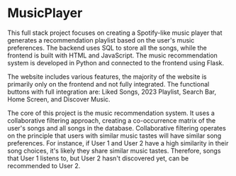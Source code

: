 # MusicPlayer

This full stack project focuses on creating a Spotify-like music player that generates a recommendation playlist based on the user's music preferences. The backend uses SQL to store all the songs, while the frontend is built with HTML and JavaScript. The music recommendation system is developed in Python and connected to the frontend using Flask.

The website includes various features, the majority of the website is primarily only on the frontend and not fully integrated. The functional buttons with full integration are: Liked Songs, 2023 Playlist, Search Bar, Home Screen, and Discover Music.

The core of this project is the music recommendation system. It uses a collaborative filtering approach, creating a co-occurrence matrix of the user's songs and all songs in the database. Collaborative filtering operates on the principle that users with similar music tastes will have similar song preferences. For instance, if User 1 and User 2 have a high similarity in their song choices, it's likely they share similar music tastes. Therefore, songs that User 1 listens to, but User 2 hasn't discovered yet, can be recommended to User 2.
